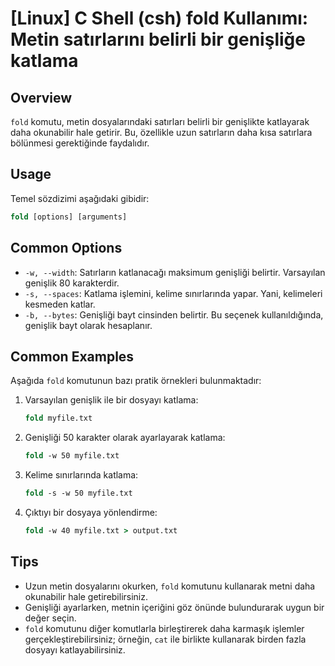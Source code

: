 # [Linux] C Shell (csh) fold Kullanımı: Metin satırlarını belirli bir genişliğe katlama

## Overview
`fold` komutu, metin dosyalarındaki satırları belirli bir genişlikte katlayarak daha okunabilir hale getirir. Bu, özellikle uzun satırların daha kısa satırlara bölünmesi gerektiğinde faydalıdır.

## Usage
Temel sözdizimi aşağıdaki gibidir:

```csh
fold [options] [arguments]
```

## Common Options
- `-w, --width`: Satırların katlanacağı maksimum genişliği belirtir. Varsayılan genişlik 80 karakterdir.
- `-s, --spaces`: Katlama işlemini, kelime sınırlarında yapar. Yani, kelimeleri kesmeden katlar.
- `-b, --bytes`: Genişliği bayt cinsinden belirtir. Bu seçenek kullanıldığında, genişlik bayt olarak hesaplanır.

## Common Examples
Aşağıda `fold` komutunun bazı pratik örnekleri bulunmaktadır:

1. Varsayılan genişlik ile bir dosyayı katlama:
   ```csh
   fold myfile.txt
   ```

2. Genişliği 50 karakter olarak ayarlayarak katlama:
   ```csh
   fold -w 50 myfile.txt
   ```

3. Kelime sınırlarında katlama:
   ```csh
   fold -s -w 50 myfile.txt
   ```

4. Çıktıyı bir dosyaya yönlendirme:
   ```csh
   fold -w 40 myfile.txt > output.txt
   ```

## Tips
- Uzun metin dosyalarını okurken, `fold` komutunu kullanarak metni daha okunabilir hale getirebilirsiniz.
- Genişliği ayarlarken, metnin içeriğini göz önünde bulundurarak uygun bir değer seçin.
- `fold` komutunu diğer komutlarla birleştirerek daha karmaşık işlemler gerçekleştirebilirsiniz; örneğin, `cat` ile birlikte kullanarak birden fazla dosyayı katlayabilirsiniz.